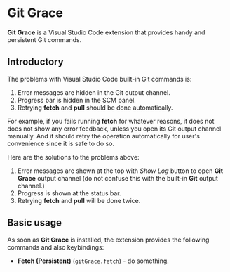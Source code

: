 # Git Grace

**Git Grace** is a Visual Studio Code extension that provides handy and persistent Git commands.

## Introductory

The problems with Visual Studio Code built-in Git commands is:
1. Error messages are hidden in the Git output channel.
2. Progress bar is hidden in the SCM panel.
3. Retrying **fetch** and **pull** should be done automatically.

For example, if you fails running **fetch** for whatever reasons, it does not does not show any error feedback, unless you open its Git output channel manually. And it should retry the operation automatically for user's convenience since it is safe to do so.

Here are the solutions to the problems above:
1. Error messages are shown at the top with _Show Log_ button to open **Git Grace** output channel (do not confuse this with the built-in **Git** output channel.)
2. Progress is shown at the status bar.
3. Retrying **fetch** and **pull** will be done twice.

## Basic usage

As soon as **Git Grace** is installed, the extension provides the following commands and also keybindings:

- **Fetch (Persistent)** (`gitGrace.fetch`) - do something.

